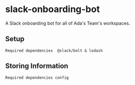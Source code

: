 # slack-onboarding-bot
A Slack onboarding bot for all of Ada's Team's workspaces.


## Setup
`Required dependencies 
@slack/bolt & lodash`

## Storing Information
`Required dependencies
config`